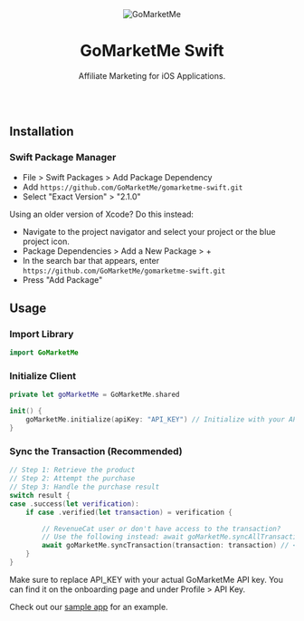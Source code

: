 <div align="center">
    <img src="https://static.gomarketme.net/assets/gmm-icon.png" alt="GoMarketMe"/>
    <br>
    <h1>GoMarketMe Swift</h1>
    <p>Affiliate Marketing for iOS Applications.</p>
    <br>
    <br>
</div>


## Installation

### Swift Package Manager

- File > Swift Packages > Add Package Dependency
- Add `https://github.com/GoMarketMe/gomarketme-swift.git`
- Select "Exact Version" > "2.1.0"



Using an older version of Xcode? Do this instead:

- Navigate to the project navigator and select your project or the blue project icon.
- Package Dependencies > Add a New Package > +
- In the search bar that appears, enter `https://github.com/GoMarketMe/gomarketme-swift.git`
- Press "Add Package"

## Usage

### Import Library

```swift
import GoMarketMe
```

### Initialize Client

```swift
private let goMarketMe = GoMarketMe.shared

init() {
    goMarketMe.initialize(apiKey: "API_KEY") // Initialize with your API key
}
```

### Sync the Transaction (Recommended)

```swift
// Step 1: Retrieve the product
// Step 2: Attempt the purchase
// Step 3: Handle the purchase result
switch result { 
case .success(let verification):
    if case .verified(let transaction) = verification {

        // RevenueCat user or don't have access to the transaction? 
        // Use the following instead: await goMarketMe.syncAllTransactions().
        await goMarketMe.syncTransaction(transaction: transaction) // <- add this line for faster processing
    }
}
```

Make sure to replace API_KEY with your actual GoMarketMe API key. You can find it on the onboarding page and under Profile > API Key.

Check out our <a href="https://github.com/GoMarketMe/gomarketme-swift-sample-app" target="_blank">sample app</a> for an example.